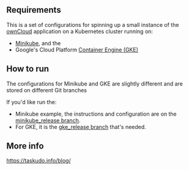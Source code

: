 ## Requirements

This is a set of configurations for spinning up a small instance of the [ownCloud](https://owncloud.org/) application on a Kubernetes cluster running on:

  - [Minikube](https://github.com/kubernetes/minikube), and the
  - Google's Cloud Platform [Container Engine (GKE)](https://cloudplatform.googleblog.com/2016/05/introducing-Google-Container-Engine-GKE-node-pools.html)

## How to run

The configurations for Minikube and GKE are slightly different and are stored on different Git branches

If you'd like run the:

- Minikube example, the instructions and configuration are on the [minikube_release branch](https://github.com/shufflingB/learning_k8s_owncloud/tree/minikube_release).
- For GKE, it is the [gke_release branch](https://github.com/shufflingB/learning_k8s_owncloud/tree/gke_release) that's needed.

## More info

https://taskudo.info/blog/